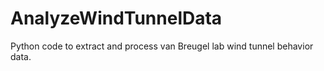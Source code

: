 # AnalyzeWindTunnelData
Python code to extract and process van Breugel lab wind tunnel behavior data.
